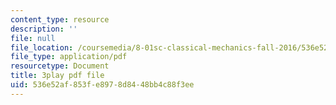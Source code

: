 ```yaml
---
content_type: resource
description: ''
file: null
file_location: /coursemedia/8-01sc-classical-mechanics-fall-2016/536e52af853fe8978d8448bb4c88f3ee_B6a9FaYI730.pdf
file_type: application/pdf
resourcetype: Document
title: 3play pdf file
uid: 536e52af-853f-e897-8d84-48bb4c88f3ee
---
```

